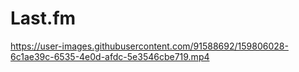 # Last.fm


https://user-images.githubusercontent.com/91588692/159806028-6c1ae39c-6535-4e0d-afdc-5e3546cbe719.mp4


